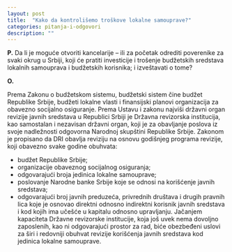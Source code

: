 ```yaml
---
layout: post
title:  "Kako da kontrolišemo troškove lokalne samouprave?"
categories: pitanja-i-odgovori
description: ""
---
```


**P.**
Da li je moguće otvoriti kancelarije – ili za početak odrediti poverenike za svaki okrug u Srbiji, koji će pratiti investicije i trošenje budžetskih sredstava lokalnih samouprava i budžetskih korisnika; i izveštavati o tome?


**O.**

Prema Zakonu o budžetskom sistemu, budžetski sistem čine budžet Republike Srbije, budžeti lokalne vlasti i finansijski planovi organizacija za obavezno socijalno osiguranje.
Prema Ustavu i zakonu najviši državni organ revizije javnih sredstava u Republici
Srbiji je Državna revizorska institucija, kao samostalan i nezavisan državni organ, koji je
za obavljanje poslova iz svoje nadležnosti odgovorna Narodnoj skupštini Republike Srbije.
Zakonom je propisano da DRI obavlja reviziju na osnovu godišnjeg programa revizije, koji
obavezno svake godine obuhvata:
- budžet Republike Srbije;
- organizacije obaveznog socijalnog osiguranja;
- odgovarajući broja jedinica lokalne samouprave;
- poslovanje Narodne banke Srbije koje se odnosi na korišćenje javnih sredstava;
- odgovarajući broj javnih preduzeća, privrednih društava i drugih pravnih lica koje je
osnovao direktni odnosno indirektni korisnik javnih sredstava i kod kojih ima učešće u
kapitalu odnosno upravljanju.
Jačanjem kapaciteta Državne revizorske institucije, koja još uvek nema dovoljno
zaposlenih, kao ni odgovarajući prostor za rad, biće obezbeđeni uslovi za širi i redovniji
obuhvat revizije korišćenja javnih sredstava kod jedinica lokalne samouprave.
